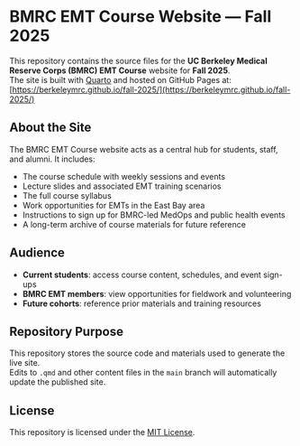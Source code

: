 # BMRC EMT Course Website — Fall 2025

This repository contains the source files for the **UC Berkeley Medical Reserve Corps (BMRC) EMT Course** website for **Fall 2025**.  
The site is built with [Quarto](https://quarto.org/) and hosted on GitHub Pages at:  
[https://berkeleymrc.github.io/fall-2025/](https://berkeleymrc.github.io/fall-2025/)

## About the Site

The BMRC EMT Course website acts as a central hub for students, staff, and alumni. It includes:

- The course schedule with weekly sessions and events
- Lecture slides and associated EMT training scenarios
- The full course syllabus
- Work opportunities for EMTs in the East Bay area  
- Instructions to sign up for BMRC-led MedOps and public health events
- A long-term archive of course materials for future reference

## Audience

- **Current students**: access course content, schedules, and event sign-ups  
- **BMRC EMT members**: view opportunities for fieldwork and volunteering  
- **Future cohorts**: reference prior materials and training resources  

## Repository Purpose

This repository stores the source code and materials used to generate the live site.  
Edits to `.qmd` and other content files in the `main` branch will automatically update the published site.

## License

This repository is licensed under the [MIT License](./LICENSE).
